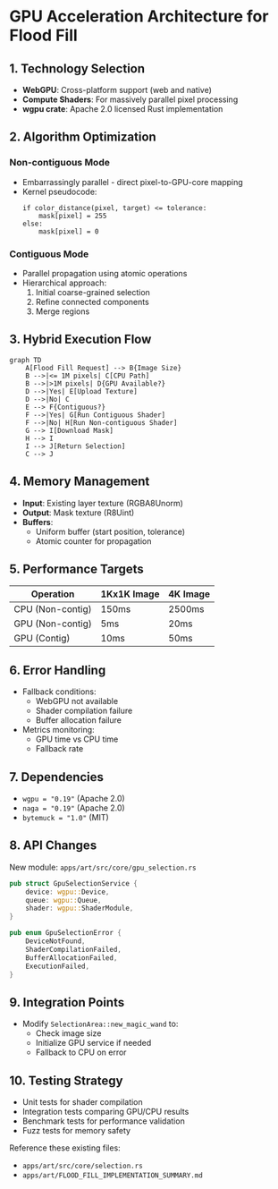 # GPU Acceleration Architecture for Flood Fill

## 1. Technology Selection
- **WebGPU**: Cross-platform support (web and native)
- **Compute Shaders**: For massively parallel pixel processing
- **wgpu crate**: Apache 2.0 licensed Rust implementation

## 2. Algorithm Optimization
### Non-contiguous Mode
- Embarrassingly parallel - direct pixel-to-GPU-core mapping
- Kernel pseudocode:
  ```
  if color_distance(pixel, target) <= tolerance:
      mask[pixel] = 255
  else:
      mask[pixel] = 0
  ```

### Contiguous Mode
- Parallel propagation using atomic operations
- Hierarchical approach:
  1. Initial coarse-grained selection
  2. Refine connected components
  3. Merge regions

## 3. Hybrid Execution Flow
```mermaid
graph TD
    A[Flood Fill Request] --> B{Image Size}
    B -->|<= 1M pixels| C[CPU Path]
    B -->|>1M pixels| D{GPU Available?}
    D -->|Yes| E[Upload Texture]
    D -->|No| C
    E --> F{Contiguous?}
    F -->|Yes| G[Run Contiguous Shader]
    F -->|No| H[Run Non-contiguous Shader]
    G --> I[Download Mask]
    H --> I
    I --> J[Return Selection]
    C --> J
```

## 4. Memory Management
- **Input**: Existing layer texture (RGBA8Unorm)
- **Output**: Mask texture (R8Uint)
- **Buffers**:
  - Uniform buffer (start position, tolerance)
  - Atomic counter for propagation

## 5. Performance Targets
| Operation          | 1Kx1K Image | 4K Image |
|--------------------|-------------|----------|
| CPU (Non-contig)   | 150ms       | 2500ms   |
| GPU (Non-contig)   | 5ms         | 20ms     |
| GPU (Contig)       | 10ms        | 50ms     |

## 6. Error Handling
- Fallback conditions:
  - WebGPU not available
  - Shader compilation failure
  - Buffer allocation failure
- Metrics monitoring:
  - GPU time vs CPU time
  - Fallback rate

## 7. Dependencies
- `wgpu = "0.19"` (Apache 2.0)
- `naga = "0.19"` (Apache 2.0)
- `bytemuck = "1.0"` (MIT)

## 8. API Changes
New module: `apps/art/src/core/gpu_selection.rs`

```rust
pub struct GpuSelectionService {
    device: wgpu::Device,
    queue: wgpu::Queue,
    shader: wgpu::ShaderModule,
}

pub enum GpuSelectionError {
    DeviceNotFound,
    ShaderCompilationFailed,
    BufferAllocationFailed,
    ExecutionFailed,
}
```

## 9. Integration Points
- Modify `SelectionArea::new_magic_wand` to:
  - Check image size
  - Initialize GPU service if needed
  - Fallback to CPU on error

## 10. Testing Strategy
- Unit tests for shader compilation
- Integration tests comparing GPU/CPU results
- Benchmark tests for performance validation
- Fuzz tests for memory safety

Reference these existing files:
- `apps/art/src/core/selection.rs`
- `apps/art/FLOOD_FILL_IMPLEMENTATION_SUMMARY.md`